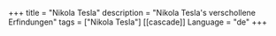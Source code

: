 +++
title       = "Nikola Tesla"
description = "Nikola Tesla's verschollene Erfindungen"
tags        = ["Nikola Tesla"]
[[cascade]]
Language = "de"
+++

